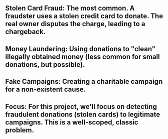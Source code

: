 ## Stolen Card Fraud: The most common. A fraudster uses a stolen credit card to donate. The real owner disputes the charge, leading to a chargeback.

## Money Laundering: Using donations to "clean" illegally obtained money (less common for small donations, but possible).

## Fake Campaigns: Creating a charitable campaign for a non-existent cause.

## Focus: For this project, we'll focus on detecting fraudulent donations (stolen cards) to legitimate campaigns. This is a well-scoped, classic problem.